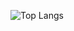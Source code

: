 ![Top Langs](https://github-readme-stats.vercel.app/api/top-langs/?username=bansuk1216&layout=compact&theme=tokyonight)
